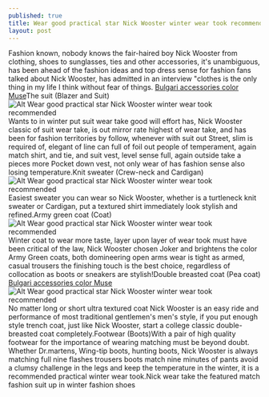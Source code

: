 ```yaml
---
published: true
title: Wear good practical star Nick Wooster winter wear took recommended
layout: post
---
```

Fashion known, nobody knows the fair-haired boy Nick Wooster from clothing, shoes to sunglasses, ties and other accessories, it\'s unambiguous, has been ahead of the fashion ideas and top dress sense for fashion fans talked about Nick Wooster, has admitted in an interview \"clothes is the only thing in my life I think without fear of things. [Bulgari accessories color Muse](http://www.faybag.com/2016/05/16/bulgari-accessories-color-muse/)The suit (Blazer and Suit)![Alt Wear good practical star Nick Wooster winter wear took recommended](https://c2.staticflickr.com/8/7467/27863689975_272569195d.jpg)Wants to in winter put suit wear take good will effort has, Nick Wooster classic of suit wear take, is out mirror rate highest of wear take, and has been for fashion territories by follow, whenever with suit out Street, slim is required of, elegant of line can full of foil out people of temperament, again match shirt, and tie, and suit vest, level sense full, again outside take a pieces more Pocket down vest, not only wear of has fashion sense also losing temperature.Knit sweater (Crew-neck and Cardigan)![Alt Wear good practical star Nick Wooster winter wear took recommended](https://c2.staticflickr.com/8/7304/27252001113_14241a7a56.jpg)Easiest sweater you can wear so Nick Wooster, whether is a turtleneck knit sweater or Cardigan, put a textured shirt immediately look stylish and refined.Army green coat (Coat)![Alt Wear good practical star Nick Wooster winter wear took recommended](https://c2.staticflickr.com/8/7049/27863704155_e8d4b49174.jpg)Winter coat to wear more taste, layer upon layer of wear took must have been critical of the law, Nick Wooster chosen Joker and brightens the color Army Green coats, both domineering open arms wear is tight as armed, casual trousers the finishing touch is the best choice, regardless of collocation as boots or sneakers are stylish!Double breasted coat (Pea coat) [Bulgari accessories color Muse](http://www.faybag.com/2016/05/16/bulgari-accessories-color-muse/)![Alt Wear good practical star Nick Wooster winter wear took recommended](https://c2.staticflickr.com/8/7666/27586129490_2938f7d5a7.jpg)No matter long or short ultra textured coat Nick Wooster is an easy ride and performance of most traditional gentlemen\'s men\'s style, if you put enough style trench coat, just like Nick Wooster, start a college classic double-breasted coat completely.Footwear (Boots)With a pair of high quality footwear for the importance of wearing matching must be beyond doubt. Whether Dr.martens, Wing-tip boots, hunting boots, Nick Wooster is always matching full nine flashes trousers boots match nine minutes of pants avoid a clumsy challenge in the legs and keep the temperature in the winter, it is a recommended practical winter wear took.Nick wear take the featured match fashion suit up in winter fashion shoes